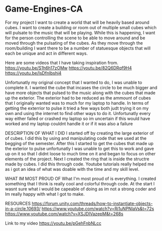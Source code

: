 # Game-Engines-CA
For my project I want to create a world that will be heavily based around cubes. I want to create a building or room out of multiple small cubes which will pulsate to the music that will be playing. While this is happening, I want for the person controlling the scene  to be able to move around and be moved through the pulsating of the cubes. As they move through the room/building I want there to be a number of statuesque objects that will each be unique and act in different ways.

Here are some videos that I have taking inspiration from.
https://youtu.be/S1h6h17zOMw
https://youtu.be/82Q6DRqf9H4
https://youtu.be/IsDfnIbshj4

Unfortunatly my original concept that I wanted to do, I was unable to complete it. I wanted the cube that incases the circle to be much bigger and have more objects that pulsed to the music along with the cubes that made up the exterior. The exterior had to be reduced as the ammount of cubes that I originally wanted was to much for my laptop to handle. In terms of getting the exterrior to pulse it tried a few ways both judt trying it on my own and using the internet to find other ways to do it. Unfortunatly every way either failed or crashed my laptop so im uncertain if this would have worked and my laptop couldnt handle it or if it was also a failure 


DESCRIPTION OF WHAT I DID
I started off by creating the large exterior of of cubes. I did this by using and manipulating code that we used at the begging of the semester.
After this I started to get the cubes that made up the exterior to pulse unfortunatly I was unable to get this to work and gave up on it so that I didnt loose to much time on it and began to focus on other elements of the project.
Next I created the ring that is inside the structre made by cubes. I did this through code. Youtube tutorials really helped me as i got an idea of what was doable with the time and my skill level. 

WHAT IM MOST PROUD OF
What I'm most proud of is everything. I created something that I think is really cool and colorful through code. At the start I wasnt sure what i would be capeable of doing as im not a strong coder and Im really happy with what I got to make.

RESOURCES
https://forum.unity.com/threads/how-to-instantiate-objects-in-a-circle.10693/
https://www.youtube.com/watch?v=Ri1uNPNlaVs&t=72s
https://www.youtube.com/watch?v=XSJDIVazepM&t=268s

Link to my video
https://youtu.be/pGehFnbNLcc
